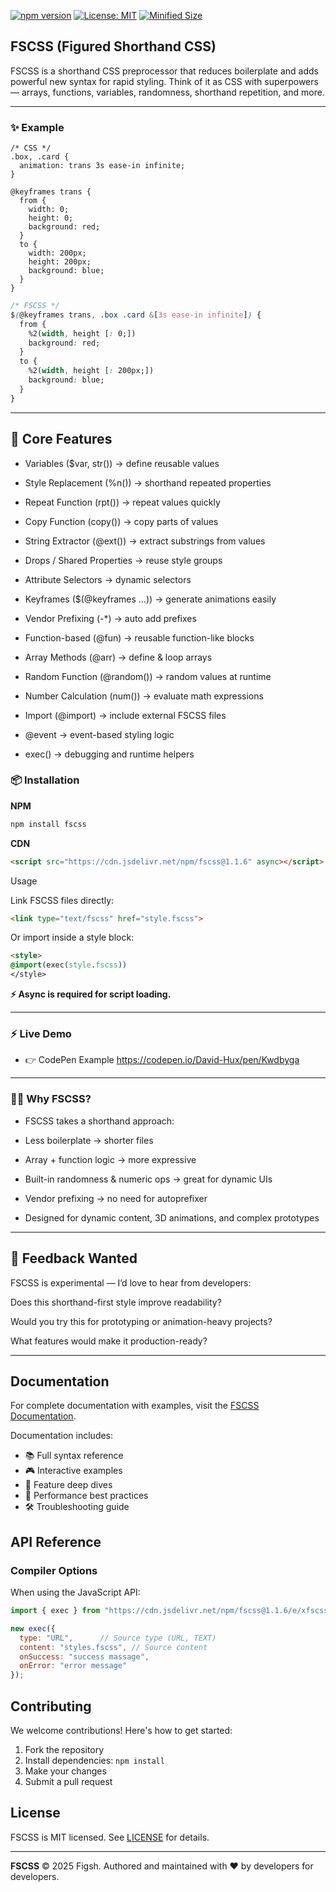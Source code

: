 [![npm version](https://img.shields.io/npm/v/fscss.svg?style=flat-square)](https://www.npmjs.com/package/fscss)
[![License: MIT](https://img.shields.io/badge/License-MIT-yellow.svg?style=flat-square)](https://opensource.org/licenses/MIT)
[![Minified Size](https://img.shields.io/bundlephobia/min/fscss?style=flat-square)](https://bundlephobia.com/package/fscss)

## FSCSS (Figured Shorthand CSS)

FSCSS is a shorthand CSS preprocessor that reduces boilerplate and adds powerful new syntax for rapid styling.
Think of it as CSS with superpowers — arrays, functions, variables, randomness, shorthand repetition, and more.


---

### ✨ Example
```
/* CSS */
.box, .card {
  animation: trans 3s ease-in infinite;
} 

@keyframes trans {
  from {
    width: 0;
    height: 0;
    background: red;
  } 
  to {
    width: 200px;
    height: 200px;
    background: blue;
  } 
}
```
```css
/* FSCSS */
$(@keyframes trans, .box .card &[3s ease-in infinite]) {
  from {
    %2(width, height [: 0;]) 
    background: red;
  } 
  to {
    %2(width, height [: 200px;])
    background: blue;
  }
}
```


---

## 🚀 Core Features

- Variables ($var, str()) → define reusable values

- Style Replacement (%n()) → shorthand repeated properties
- Repeat Function (rpt()) → repeat values quickly

- Copy Function (copy()) → copy parts of values

- String Extractor (@ext()) → extract substrings from values

- Drops / Shared Properties → reuse style groups

- Attribute Selectors → dynamic selectors

- Keyframes ($(@keyframes …)) → generate animations easily

- Vendor Prefixing (-*) → auto add prefixes

- Function-based (@fun) → reusable function-like blocks

- Array Methods (@arr) → define & loop arrays

- Random Function (@random()) → random values at runtime

- Number Calculation (num()) → evaluate math expressions

- Import (@import) → include external FSCSS files

- @event → event-based styling logic

- exec() → debugging and runtime helpers

### 📦 Installation

**NPM**
```bash
npm install fscss
```
**CDN**
```html
<script src="https://cdn.jsdelivr.net/npm/fscss@1.1.6" async></script>
```
Usage

Link FSCSS files directly:
```html
<link type="text/fscss" href="style.fscss">
```
Or import inside a style block:
```html
<style>
@import(exec(style.fscss))
</style>
```
**⚡ Async is required for script loading.**


---

### ⚡ Live Demo

- 👉 CodePen Example https://codepen.io/David-Hux/pen/Kwdbyga


---

### 🧑‍💻 Why FSCSS?

- FSCSS takes a shorthand approach:

- Less boilerplate → shorter files

- Array + function logic → more expressive

- Built-in randomness & numeric ops → great for dynamic UIs

- Vendor prefixing → no need for autoprefixer

- Designed for dynamic content, 3D animations, and complex prototypes



---

## 🤔 Feedback Wanted

FSCSS is experimental — I’d love to hear from developers:

Does this shorthand-first style improve readability?

Would you try this for prototyping or animation-heavy projects?

What features would make it production-ready?

---


## Documentation

For complete documentation with examples, visit the [FSCSS Documentation](https://fscss.onrender.com/).

Documentation includes:
- 📚 Full syntax reference
- 🎮 Interactive examples
- 🧩 Feature deep dives
- 🚀 Performance best practices
- 🛠 Troubleshooting guide

## API Reference

### Compiler Options
When using the JavaScript API:
```js
import { exec } from "https://cdn.jsdelivr.net/npm/fscss@1.1.6/e/xfscss.min.js";

new exec({
  type: "URL",      // Source type (URL, TEXT)
  content: "styles.fscss", // Source content
  onSuccess: "success massage",   
  onError: "error message" 
});
```



## Contributing

We welcome contributions! Here's how to get started:

1. Fork the repository
2. Install dependencies: `npm install`
3. Make your changes
4. Submit a pull request

## License

FSCSS is MIT licensed. See [LICENSE](https://github.com/figsh/xfscss/blob/main/LICENSE) for details.

---

**FSCSS** © 2025 Figsh.
Authored and maintained with ❤️ by developers for developers.
